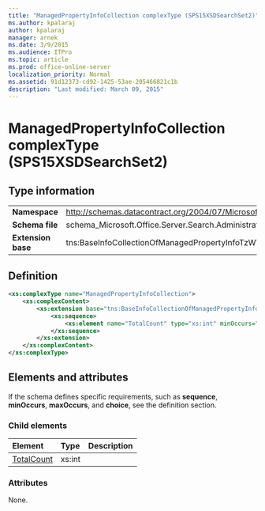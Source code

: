 ```yaml
---
title: "ManagedPropertyInfoCollection complexType (SPS15XSDSearchSet2)"
ms.author: kpalaraj
author: kpalaraj
manager: arnek
ms.date: 3/9/2015
ms.audience: ITPro
ms.topic: article
ms.prod: office-online-server
localization_priority: Normal
ms.assetid: 91d12373-cd92-1425-53ae-205466821c1b
description: "Last modified: March 09, 2015"
---
```


# ManagedPropertyInfoCollection complexType (SPS15XSDSearchSet2)

 
  
## Type information

|||
|:-----|:-----|
|**Namespace** <br/> |http://schemas.datacontract.org/2004/07/Microsoft.Office.Server.Search.Administration  <br/> |
|**Schema file** <br/> |schema_Microsoft.Office.Server.Search.Administration.xsd  <br/> |
|**Extension base** <br/> |tns:BaseInfoCollectionOfManagedPropertyInfoTzWWwPjw  <br/> |
   
## Definition

```XML
<xs:complexType name="ManagedPropertyInfoCollection">
    <xs:complexContent>
        <xs:extension base="tns:BaseInfoCollectionOfManagedPropertyInfoTzWWwPjw">
            <xs:sequence>
                <xs:element name="TotalCount" type="xs:int" minOccurs="0"></xs:element>
            </xs:sequence>
        </xs:extension>
    </xs:complexContent>
</xs:complexType>

```

## Elements and attributes

If the schema defines specific requirements, such as **sequence**, **minOccurs**, **maxOccurs**, and **choice**, see the definition section. 
  
### Child elements

|**Element**|**Type**|**Description**|
|:-----|:-----|:-----|
|[TotalCount](totalcount-element-managedpropertyinfocollection-complextypesps15xsdsearchset2.md) <br/> |xs:int  <br/> ||
   
### Attributes

None.
  

